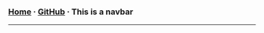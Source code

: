 ### [Home](/) &middot; [GitHub](https://github.com/notangelmario/rumage) &middot; This is a navbar
******
